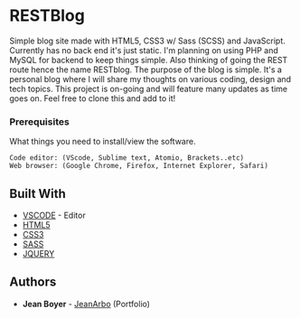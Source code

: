 # RESTBlog
Simple blog site made with HTML5, CSS3 w/ Sass (SCSS) and JavaScript. Currently has no back end it's just static. I'm planning on using PHP and MySQL for backend to keep things simple. Also thinking of going the REST route hence the name RESTblog. The purpose of the blog is simple. It's a personal blog where I will share my thoughts on various coding, design and tech topics. This project is on-going and will feature many updates as time goes on. Feel free to clone this and add to it!

### Prerequisites

What things you need to install/view the software.

```
Code editor: (VScode, Sublime text, Atomio, Brackets..etc)
Web browser: (Google Chrome, Firefox, Internet Explorer, Safari)
```

## Built With
* [VSCODE](https://code.visualstudio.com/) - Editor
* [HTML5](https://www.w3schools.com/html/html5_intro.asp)
* [CSS3](https://www.w3schools.com/css/)
* [SASS](https://sass-lang.com/)
* [JQUERY](https://jquery.com/)


## Authors

* **Jean Boyer** - [JeanArbo](http://jeanarbo.com/) (Portfolio)
